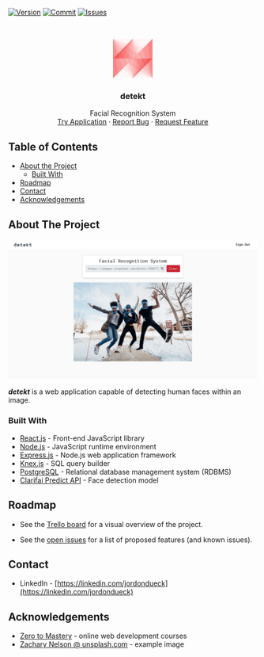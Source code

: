 <!-- PROJECT SHIELDS -->
[![Version][version-shield]][version-url]
[![Commit][commit-shield]][commit-url]
[![Issues][issues-shield]][issues-url]
<!-- [![LinkedIn][linkedin-shield]][linkedin-url] -->


<!-- PROJECT LOGO -->
<br />
<p align="center">
  <a href="https://github.com/jordondueck/detekt">
    <img src="./images/detekt-logo.png" alt="Logo" width="80" height="80">
  </a>

  <h3 align="center">detekt</h3>

  <p align="center">
    Facial Recognition System
    <br />
    <a href="https://jordondueck.github.io/detekt/">Try Application</a>
    ·
    <a href="https://github.com/jordondueck/detekt/issues">Report Bug</a>
    ·
    <a href="https://github.com/jordondueck/detekt/issues">Request Feature</a>
  </p>
</p>


<!-- TABLE OF CONTENTS -->
## Table of Contents

* [About the Project](#about-the-project)
  * [Built With](#built-with)
* [Roadmap](#roadmap)
* [Contact](#contact)
* [Acknowledgements](#acknowledgements)


<!-- ABOUT THE PROJECT -->
## About The Project

[![detekt Screen Shot][product-screenshot]](https://jordondueck.github.io/detekt/)

***detekt*** is a web application capable of detecting human faces within an image.


### Built With

* [React.js](https://reactjs.org/) - Front-end JavaScript library
* [Node.js](https://nodejs.org/) - JavaScript runtime environment
* [Express.js](https://expressjs.com/) - Node.js web application framework
* [Knex.js](https://knexjs.org/) - SQL query builder
* [PostgreSQL](https://www.postgresql.org/) - Relational database management system (RDBMS)
* [Clarifai Predict API](https://www.clarifai.com/models/face-detection-image-recognition-model-a403429f2ddf4b49b307e318f00e528b-detection) - Face detection model


<!-- ROADMAP -->
## Roadmap

* See the [Trello board](https://trello.com/b/mSeRGlfj) for a visual overview of the project.

* See the [open issues](https://github.com/jordondueck/detekt/issues) for a list of proposed features (and known issues).


<!-- CONTACT -->
## Contact

* LinkedIn - [https://linkedin.com/jordondueck](https://linkedin.com/jordondueck)


<!-- ACKNOWLEDGEMENTS -->
## Acknowledgements

* [Zero to Mastery](zero-to-mastery.github.io/) - online web development courses
* [Zachary Nelson @ unsplash.com](https://unsplash.com/@zacharytnelson) - example image




<!-- MARKDOWN LINKS & IMAGES -->
<!-- https://www.markdownguide.org/basic-syntax/#reference-style-links -->
[commit-shield]: https://img.shields.io/github/last-commit/jordondueck/detekt
[commit-url]: https://github.com/jordondueck/detekt/commits/master
[version-shield]: https://img.shields.io/github/package-json/v/jordondueck/detekt
[version-url]: https://github.com/jordondueck/detekt
[issues-shield]: https://img.shields.io/github/issues/jordondueck/detekt
[issues-url]: https://github.com/jordondueck/detekt/issues
[linkedin-shield]: https://img.shields.io/badge/-LinkedIn-black.svg?logo=linkedin&colorB=555
[linkedin-url]: https://linkedin.com/in/jordondueck
[product-screenshot]: images/detekt-preview.png
